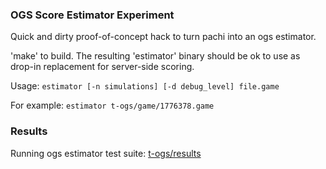 
### OGS Score Estimator Experiment

Quick and dirty proof-of-concept hack to turn pachi into an ogs estimator.

'make' to build.
The resulting 'estimator' binary should be ok to use as drop-in replacement
for server-side scoring.

Usage: `estimator [-n simulations] [-d debug_level] file.game`

For example: `estimator t-ogs/game/1776378.game`


### Results

Running ogs estimator test suite: [t-ogs/results](t-ogs/results?raw=true)


